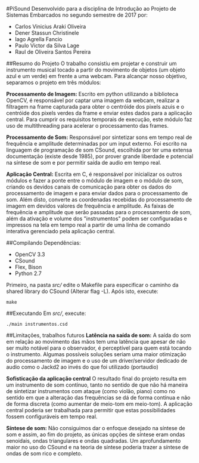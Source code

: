 #PiSound
Desenvolvido para a disciplina de Introdução ao Projeto de Sistemas Embarcados no segundo semestre de 2017 por:
 
+ Carlos Vinicius Araki Oliveira
+ Dener Stassun Christinele
+ Iago Agrella Fancio
+ Paulo Victor da Silva Lage
+ Raul de Oliveira Santos Pereira


##Resumo do Projeto
O trabalho consistiu em projetar e construir um instrumento musical tocado a partir do movimento de objetos (um objeto azul e um verde) em frente a uma webcam. Para alcançar nosso objetivo, separamos o projeto em três módulos:

__Processamento de Imagem:__ Escrito em python utilizando a biblioteca OpenCV, é responsável por captar uma imagem da webcam, realizar a filtragem na frame capturada para obter o centróide dos pixels azuis e o centróide dos pixels verdes da frame e enviar estes dados para a aplicação central. Para cumprir os requisitos temporais de execução, este módulo faz uso de multithreading para acelerar o processamento das frames.

__Processamento de Som:__ Responsável por sintetizar sons em tempo real de frequência e amplitude determinadas por um input externo. Foi escrito na linguagem de programação de som CSound, escolhida por ter uma extensa documentação (existe desde 1985), por prover grande liberdade e potencial na síntese de som e por permitir saída de audio em tempo real.

__Aplicação Central:__ Escrita em C, é responsável por inicializar os outros módulos e fazer a ponte entre o módulo de imagem e o módulo de som, criando os devidos canais de comunicação para obter os dados do processamento de imagem e para enviar dados para o processamento de som. Além disto, converte as coordenadas recebidas do processamento de imagem em devidos valores de frequência e amplitude. As faixas de frequência e amplitude que serão passadas para o processamento de som, além da ativação e volume dos "instrumentos" podem ser configuradas e impressos na tela em tempo real a partir de uma linha de comando interativa gerenciado pela aplicação central.


##Compilando
Dependências:

+ OpenCV 3.3
+ CSound
+ Flex, Bison
+ Python 2.7

Primeiro, na pasta _src/_ edite o Makefile para especificar o caminho da shared library do CSound (Alterar flag -L). Após isto, execute:  
```
make
```

##Executando
Em _src/_, execute:  
```
./main instrumentos.csd
```


##Limitações, trabalhos futuros
__Latência na saída de som:__ A saída do som em relação ao movimento das mãos tem uma latência que apesar de não ser muito notável para o observador, é perceptível para quem está tocando o instrumento. Algumas possíveis soluções seriam uma maior otimização do processamento de imagem e o uso de um driver/servidor dedicado de audio como o Jackd2 ao invés do que foi utilizado (portaudio)

__Sofisticação da aplicação central__ O resultado final do projeto resulta em um instrumento de som contínuo, tanto no sentido de que não há maneira de sintetizar instrumentos com ataque (como violão, piano) como no sentido em que a alteração das frequências se dá de forma contínua e não de forma discreta (como aumentar de meio-tom em meio-tom). A aplicação central poderia ser trabalhada para permitir que estas possibilidades fossem configuráveis em tempo real.

__Síntese de som:__ Não consiguimos dar o enfoque desejado na síntese de som e assim, ao fim do projeto, as únicas opções de síntese eram ondas senoidais, ondas triangulares e ondas quadradas. Um aprofundamento maior no uso do CSound e na teoria de síntese poderia trazer a síntese de ondas de som rico e completo.
